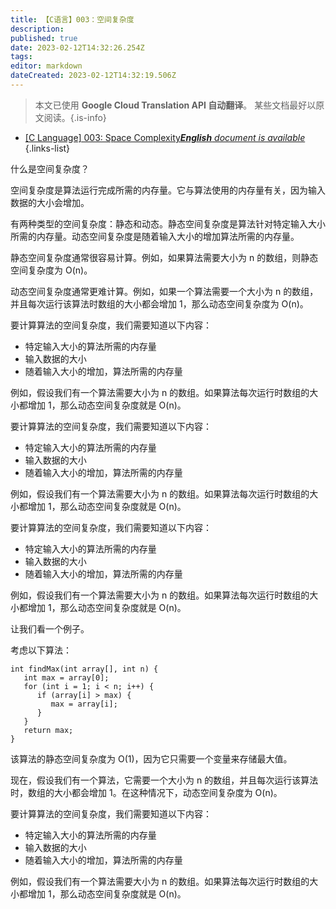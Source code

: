 ```yaml
---
title: 【C语言】003：空间复杂度
description: 
published: true
date: 2023-02-12T14:32:26.254Z
tags: 
editor: markdown
dateCreated: 2023-02-12T14:32:19.506Z
---
```


> 本文已使用 **Google Cloud Translation API 自动翻译**。
某些文档最好以原文阅读。{.is-info}



- [[C Language] 003: Space Complexity***English** document is available*](/en/Knowledge-base/Algorithm/c-language-003-space-complexity)
{.links-list}



什么是空间复杂度？

空间复杂度是算法运行完成所需的内存量。它与算法使用的内存量有关，因为输入数据的大小会增加。

有两种类型的空间复杂度：静态和动态。静态空间复杂度是算法针对特定输入大小所需的内存量。动态空间复杂度是随着输入大小的增加算法所需的内存量。

静态空间复杂度通常很容易计算。例如，如果算法需要大小为 n 的数组，则静态空间复杂度为 O(n)。

动态空间复杂度通常更难计算。例如，如果一个算法需要一个大小为 n 的数组，并且每次运行该算法时数组的大小都会增加 1，那么动态空间复杂度为 O(n)。

要计算算法的空间复杂度，我们需要知道以下内容：

- 特定输入大小的算法所需的内存量
- 输入数据的大小
- 随着输入大小的增加，算法所需的内存量

例如，假设我们有一个算法需要大小为 n 的数组。如果算法每次运行时数组的大小都增加 1，那么动态空间复杂度就是 O(n)。

要计算算法的空间复杂度，我们需要知道以下内容：

- 特定输入大小的算法所需的内存量
- 输入数据的大小
- 随着输入大小的增加，算法所需的内存量

例如，假设我们有一个算法需要大小为 n 的数组。如果算法每次运行时数组的大小都增加 1，那么动态空间复杂度就是 O(n)。

要计算算法的空间复杂度，我们需要知道以下内容：

- 特定输入大小的算法所需的内存量
- 输入数据的大小
- 随着输入大小的增加，算法所需的内存量

例如，假设我们有一个算法需要大小为 n 的数组。如果算法每次运行时数组的大小都增加 1，那么动态空间复杂度就是 O(n)。

让我们看一个例子。

考虑以下算法：

```
int findMax(int array[], int n) {
   int max = array[0];
   for (int i = 1; i < n; i++) {
      if (array[i] > max) {
         max = array[i];
      }
   }
   return max;
}
```

该算法的静态空间复杂度为 O(1)，因为它只需要一个变量来存储最大值。

现在，假设我们有一个算法，它需要一个大小为 n 的数组，并且每次运行该算法时，数组的大小都会增加 1。在这种情况下，动态空间复杂度为 O(n)。

要计算算法的空间复杂度，我们需要知道以下内容：

- 特定输入大小的算法所需的内存量
- 输入数据的大小
- 随着输入大小的增加，算法所需的内存量

例如，假设我们有一个算法需要大小为 n 的数组。如果算法每次运行时数组的大小都增加 1，那么动态空间复杂度就是 O(n)。